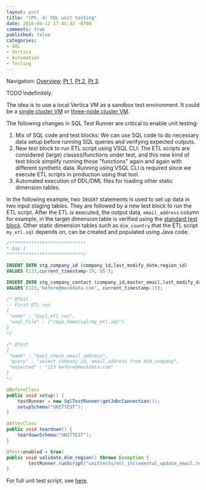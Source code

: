 ```yaml
---
layout: post
title: "(Pt. 4) SQL unit testing"
date: 2016-04-12 17:45:42 -0700
comments: true
published: false
categories: 
- SQL
- Vertica
- Automation
- Testing
---
```


Navigation: [Overview](/blog/2016/03/16/sql-unit-overview/), 
[Pt 1](/blog/2016/03/20/sql-unit-functional-tests/), 
[Pt 2](/blog/2016/03/28/sql-unit-test-runner/), 
[Pt 3](/blog/2016/04/10/sql-unit-incremental-data-update/).

<!-- 
Changes I made:
1. Mix of SQL code and test blocks.
1. New JSON block to run ETL script using VSQL

I would also discuss some guidelines of unit testing for ETL and when it makes sense to focus.

Running ETL script through JDBC is probably not a good idea.

Requirements of unit tests:

Readability:

#### Single-node VM

Remove KSAFE.

Add a new test.
  
Revert in Git.

#### Adding  unit test

Show SBG strategy.

#### Other usages

You can insert into the ETL script to verify step by step.
However, there is only one set of mock data. 
In unit testing, you might want multiple setup of mock data for different scenarios.
=> the other way is actually more flexible

Assumptions:

1. No ;
1. ETL is simple enough: the same tables are not updated and transformed multiple times in multiple steps. 


-->

TODO indefinitely.

The idea is to use a local Vertica VM as a sandbox test environment. 
It could be a [single cluster VM](/blog/2016/01/10/find-and-replace-a-string-in-multiple-files/) or [three-node cluster VM](/blog/2016/03/12/set-up-three-node-vertica-sandbox-vms-on-mac/).

The following changes in SQL Test Runner are critical to enable unit testing:

1. Mix of SQL code and test blocks: We can use SQL code to do necessary data setup before running SQL queries and verifying expected outputs.
1. New test block to run ETL script using VSQL CLI: The ETL scripts are considered (large) classes/functions under test, and this new kind of test block simplify running those "functions" again and again with different synthetic data. Running using VSQL CLI is required since we execute ETL scripts in production using that tool.
1. Automated execution of DDL/DML files for loading other static dimension tables.

In the following example, two `INSERT` statements is used to set up data in two input staging tables.
They are followed by a new test block to run the ETL script.
After the ETL is executed, the output data, `email_address` column for example, in the target dimension table is verified using the [standard test block](/blog/2016/03/28/sql-unit-test-runner/).
Other static dimension tables such as `dim_country` that the ETL script `my_etl.sql` depends on, can be created and populated using Java code.

``` sql Example unit test
/****************************
* Day 1
****************************/

INSERT INTO stg_company_id (company_id,last_modify_date,region_id)
VALUES (123,current_timestamp-19,'US');

INSERT INTO stg_company_contact (company_id,master_email,last_modify_date)
VALUES (123,'before@mockdata.com', current_timestamp-15);

/* @Test
-- First ETL run
{
 "name" : "Day1_etl_run",
 "vsql_file" : ["repo_home/sql/my_etl.sql"]
}
*/

/* @Test
{
 "name" : "Day1_check_email_address",
 "query" : "select company_id, email_address from dim_company",
 "expected" : "123 before@mockdata.com"
}
*/
```

``` java Calling unit test script
@BeforeClass
public void setup() {
    testRunner = new SqlTestRunner(getJdbcConnection());
    setupSchema("UNITTEST");
}

@AfterClass
public void teardown() {
    teardownSchema("UNITTEST");
}

@Test(enabled = true)
public void validate_dim_region() throws Exception {
        testRunner.runScript("unittests/etl_incremental_update_email.test");
}
```

For full unit test script, see [here](/blog/2016/04/10/sql-unit-incremental-data-update/).
